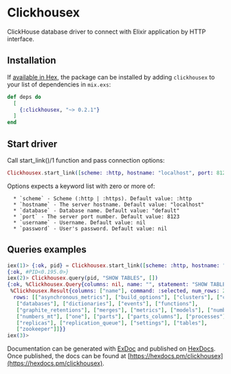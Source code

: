# Clickhousex

ClickHouse database driver to connect with Elixir application by HTTP interface.

## Installation

If [available in Hex](https://hex.pm/docs/publish), the package can be installed
by adding `clickhousex` to your list of dependencies in `mix.exs`:

```elixir
def deps do
  [
    {:clickhousex, "~> 0.2.1"}
  ]
end
```

## Start driver
Call start_link()/1 function and pass connection options:

```elixir
Clickhousex.start_link([scheme: :http, hostname: "localhost", port: 8123, database: "default", username: "user", password: "654321"])
```

Options expects a keyword list with zero or more of:

      * `scheme` - Scheme (:http | :https). Default value: :http
      * `hostname` - The server hostname. Default value: "localhost"
      * `database` - Database name. Default value: "default"
      * `port` - The server port number. Default value: 8123
      * `username` - Username. Default value: nil
      * `password` - User's password. Default value: nil

## Queries examples

```elixir
iex(1)> {:ok, pid} = Clickhousex.start_link([scheme: :http, hostname: "localhost", port: 8123, database: "system"])
{:ok, #PID<0.195.0>}
iex(2)> Clickhousex.query(pid, "SHOW TABLES", [])
{:ok, %Clickhousex.Query{columns: nil, name: "", statement: "SHOW TABLES"},
 %Clickhousex.Result{columns: ["name"], command: :selected, num_rows: 23,
  rows: [["asynchronous_metrics"], ["build_options"], ["clusters"], ["columns"],
   ["databases"], ["dictionaries"], ["events"], ["functions"],
   ["graphite_retentions"], ["merges"], ["metrics"], ["models"], ["numbers"],
   ["numbers_mt"], ["one"], ["parts"], ["parts_columns"], ["processes"],
   ["replicas"], ["replication_queue"], ["settings"], ["tables"],
   ["zookeeper"]]}}
iex(3)>
```

Documentation can be generated with [ExDoc](https://github.com/elixir-lang/ex_doc)
and published on [HexDocs](https://hexdocs.pm). Once published, the docs can
be found at [https://hexdocs.pm/clickhousex](https://hexdocs.pm/clickhousex).

